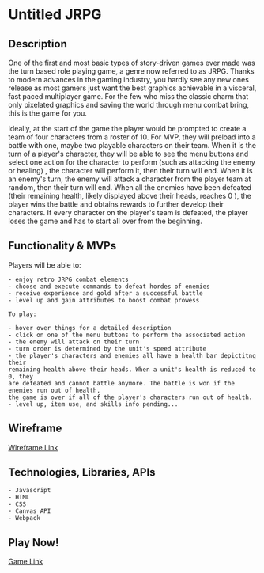 # Untitled JRPG


## Description
One of the first and most basic types of story-driven games ever made was the turn based role playing game, a genre now referred to as JRPG. Thanks to modern advances in the gaming industry, you hardly see any new ones release as most gamers just want the best graphics achievable in a visceral, fast paced multiplayer game. For the few who miss the classic charm that only pixelated graphics and saving the world through menu combat bring, this is the game for you.

Ideally, at the start of the game the player would be prompted to create a team of four characters from a roster of 10. For MVP, they will preload into a battle with one, maybe two playable characters on their team. When it is the turn of a player's character, they will be able to see the menu buttons and select one action for the character to perform (such as attacking the enemy or healing) , the character will perform it, then their turn will end. When it is an enemy's turn, the enemy will attack a character from the player team at random, then their turn will end. When all the enemies have been defeated (their remaining health, likely displayed above their heads, reaches 0 ), the player wins the battle and obtains rewards to further develop their characters. If every character on the player's team is defeated, the player loses the game and has to start all over from the beginning. 

## Functionality & MVPs

Players will be able to:

    - enjoy retro JRPG combat elements
    - choose and execute commands to defeat hordes of enemies
    - receive experience and gold after a successful battle
    - level up and gain attributes to boost combat prowess

    To play:

    - hover over things for a detailed description
    - click on one of the menu buttons to perform the associated action
    - the enemy will attack on their turn
    - turn order is determined by the unit's speed attribute
    - the player's characters and enemies all have a health bar depictitng their
    remaining health above their heads. When a unit's health is reduced to 0, they
    are defeated and cannot battle anymore. The battle is won if the enemies run out of health,
    the game is over if all of the player's characters run out of health.
    - level up, item use, and skills info pending...


## Wireframe

[Wireframe Link](https://wireframe.cc/XP7Uxa)

## Technologies, Libraries, APIs

    - Javascript
    - HTML
    - CSS
    - Canvas API
    - Webpack
    
## Play Now!
[Game Link](https://kevinnatera.github.io/Untitled-JRPG/)
